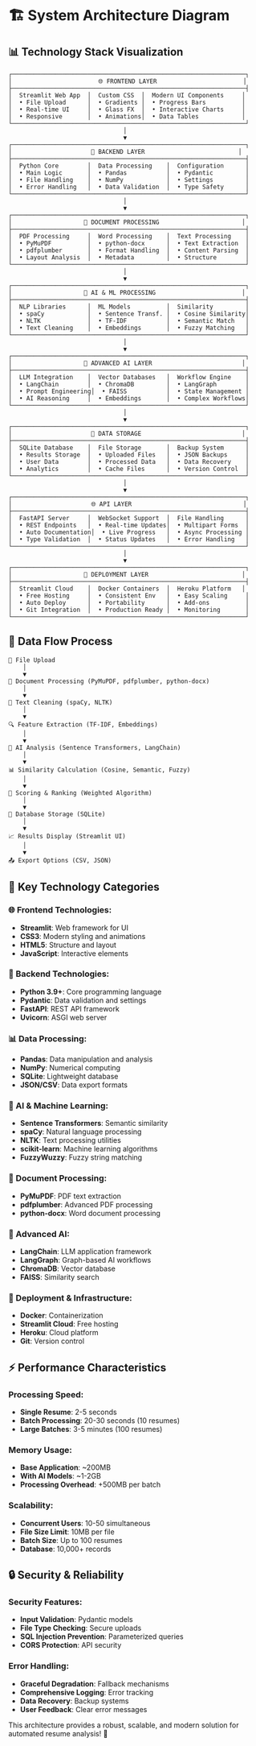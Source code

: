 # 🏗️ System Architecture Diagram

## 📊 **Technology Stack Visualization**

```
┌─────────────────────────────────────────────────────────────────┐
│                        🌐 FRONTEND LAYER                        │
├─────────────────────────────────────────────────────────────────┤
│  Streamlit Web App  │  Custom CSS  │  Modern UI Components     │
│  • File Upload      │  • Gradients │  • Progress Bars          │
│  • Real-time UI     │  • Glass FX  │  • Interactive Charts     │
│  • Responsive       │  • Animations│  • Data Tables            │
└─────────────────────────────────────────────────────────────────┘
                                │
                                ▼
┌─────────────────────────────────────────────────────────────────┐
│                      🐍 BACKEND LAYER                          │
├─────────────────────────────────────────────────────────────────┤
│  Python Core        │  Data Processing    │  Configuration      │
│  • Main Logic       │  • Pandas           │  • Pydantic         │
│  • File Handling    │  • NumPy            │  • Settings         │
│  • Error Handling   │  • Data Validation  │  • Type Safety      │
└─────────────────────────────────────────────────────────────────┘
                                │
                                ▼
┌─────────────────────────────────────────────────────────────────┐
│                    📄 DOCUMENT PROCESSING                       │
├─────────────────────────────────────────────────────────────────┤
│  PDF Processing     │  Word Processing    │  Text Processing    │
│  • PyMuPDF          │  • python-docx      │  • Text Extraction  │
│  • pdfplumber       │  • Format Handling  │  • Content Parsing  │
│  • Layout Analysis  │  • Metadata         │  • Structure        │
└─────────────────────────────────────────────────────────────────┘
                                │
                                ▼
┌─────────────────────────────────────────────────────────────────┐
│                    🤖 AI & ML PROCESSING                        │
├─────────────────────────────────────────────────────────────────┤
│  NLP Libraries      │  ML Models          │  Similarity         │
│  • spaCy            │  • Sentence Transf. │  • Cosine Similarity│
│  • NLTK             │  • TF-IDF           │  • Semantic Match   │
│  • Text Cleaning    │  • Embeddings       │  • Fuzzy Matching   │
└─────────────────────────────────────────────────────────────────┘
                                │
                                ▼
┌─────────────────────────────────────────────────────────────────┐
│                    🧠 ADVANCED AI LAYER                         │
├─────────────────────────────────────────────────────────────────┤
│  LLM Integration    │  Vector Databases   │  Workflow Engine    │
│  • LangChain        │  • ChromaDB         │  • LangGraph        │
│  • Prompt Engineering│  • FAISS           │  • State Management │
│  • AI Reasoning     │  • Embeddings       │  • Complex Workflows│
└─────────────────────────────────────────────────────────────────┘
                                │
                                ▼
┌─────────────────────────────────────────────────────────────────┐
│                      💾 DATA STORAGE                            │
├─────────────────────────────────────────────────────────────────┤
│  SQLite Database    │  File Storage       │  Backup System      │
│  • Results Storage  │  • Uploaded Files   │  • JSON Backups     │
│  • User Data        │  • Processed Data   │  • Data Recovery    │
│  • Analytics        │  • Cache Files      │  • Version Control  │
└─────────────────────────────────────────────────────────────────┘
                                │
                                ▼
┌─────────────────────────────────────────────────────────────────┐
│                      🌐 API LAYER                               │
├─────────────────────────────────────────────────────────────────┤
│  FastAPI Server     │  WebSocket Support  │  File Handling      │
│  • REST Endpoints   │  • Real-time Updates│  • Multipart Forms  │
│  • Auto Documentation│  • Live Progress   │  • Async Processing │
│  • Type Validation  │  • Status Updates   │  • Error Handling   │
└─────────────────────────────────────────────────────────────────┘
                                │
                                ▼
┌─────────────────────────────────────────────────────────────────┐
│                    🚀 DEPLOYMENT LAYER                          │
├─────────────────────────────────────────────────────────────────┤
│  Streamlit Cloud    │  Docker Containers  │  Heroku Platform   │
│  • Free Hosting     │  • Consistent Env   │  • Easy Scaling     │
│  • Auto Deploy      │  • Portability      │  • Add-ons          │
│  • Git Integration  │  • Production Ready │  • Monitoring       │
└─────────────────────────────────────────────────────────────────┘
```

## 🔄 **Data Flow Process**

```
📁 File Upload
    │
    ▼
📄 Document Processing (PyMuPDF, pdfplumber, python-docx)
    │
    ▼
🧹 Text Cleaning (spaCy, NLTK)
    │
    ▼
🔍 Feature Extraction (TF-IDF, Embeddings)
    │
    ▼
🤖 AI Analysis (Sentence Transformers, LangChain)
    │
    ▼
📊 Similarity Calculation (Cosine, Semantic, Fuzzy)
    │
    ▼
🎯 Scoring & Ranking (Weighted Algorithm)
    │
    ▼
💾 Database Storage (SQLite)
    │
    ▼
📈 Results Display (Streamlit UI)
    │
    ▼
📤 Export Options (CSV, JSON)
```

## 🎯 **Key Technology Categories**

### **🌐 Frontend Technologies:**
- **Streamlit**: Web framework for UI
- **CSS3**: Modern styling and animations
- **HTML5**: Structure and layout
- **JavaScript**: Interactive elements

### **🐍 Backend Technologies:**
- **Python 3.9+**: Core programming language
- **Pydantic**: Data validation and settings
- **FastAPI**: REST API framework
- **Uvicorn**: ASGI web server

### **📊 Data Processing:**
- **Pandas**: Data manipulation and analysis
- **NumPy**: Numerical computing
- **SQLite**: Lightweight database
- **JSON/CSV**: Data export formats

### **🤖 AI & Machine Learning:**
- **Sentence Transformers**: Semantic similarity
- **spaCy**: Natural language processing
- **NLTK**: Text processing utilities
- **scikit-learn**: Machine learning algorithms
- **FuzzyWuzzy**: Fuzzy string matching

### **📄 Document Processing:**
- **PyMuPDF**: PDF text extraction
- **pdfplumber**: Advanced PDF processing
- **python-docx**: Word document processing

### **🧠 Advanced AI:**
- **LangChain**: LLM application framework
- **LangGraph**: Graph-based AI workflows
- **ChromaDB**: Vector database
- **FAISS**: Similarity search

### **🚀 Deployment & Infrastructure:**
- **Docker**: Containerization
- **Streamlit Cloud**: Free hosting
- **Heroku**: Cloud platform
- **Git**: Version control

## ⚡ **Performance Characteristics**

### **Processing Speed:**
- **Single Resume**: 2-5 seconds
- **Batch Processing**: 20-30 seconds (10 resumes)
- **Large Batches**: 3-5 minutes (100 resumes)

### **Memory Usage:**
- **Base Application**: ~200MB
- **With AI Models**: ~1-2GB
- **Processing Overhead**: +500MB per batch

### **Scalability:**
- **Concurrent Users**: 10-50 simultaneous
- **File Size Limit**: 10MB per file
- **Batch Size**: Up to 100 resumes
- **Database**: 10,000+ records

## 🔒 **Security & Reliability**

### **Security Features:**
- **Input Validation**: Pydantic models
- **File Type Checking**: Secure uploads
- **SQL Injection Prevention**: Parameterized queries
- **CORS Protection**: API security

### **Error Handling:**
- **Graceful Degradation**: Fallback mechanisms
- **Comprehensive Logging**: Error tracking
- **Data Recovery**: Backup systems
- **User Feedback**: Clear error messages

This architecture provides a robust, scalable, and modern solution for automated resume analysis! 🎉

